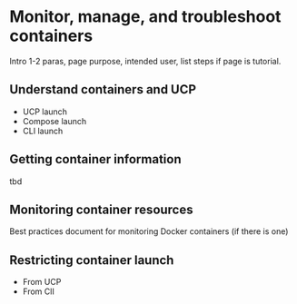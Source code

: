 <!--[metadata]>
+++
draft=true
title = "Containers"
description = "Monitor, manage, troubleshoot containers"
keywords = ["tbd, tbd"]
[menu.main]
parent="mn_manage_ucp"
+++
<![end-metadata]-->

# Monitor, manage, and troubleshoot containers

Intro 1-2 paras, page purpose, intended user, list steps if page is tutorial.


## Understand containers and UCP

* UCP launch
* Compose launch
* CLI launch

## Getting container information

tbd

## Monitoring container resources
  Best practices document for monitoring Docker containers (if there is one)

## Restricting container launch

* From UCP
* From ClI

